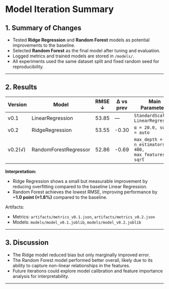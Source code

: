 # Model Iteration Summary

## 1. Summary of Changes
- Tested **Ridge Regression** and **Random Forest** models as potential improvements to the baseline.
- Selected **Random Forest** as the final model after tuning and evaluation.
- Logged metrics and trained models are stored in `/models/`.
- All experiments used the same dataset split and fixed random seed for reproducibility.

---

## 2. Results

| Version | Model | RMSE ↓ | Δ vs prev | Main Parameters |
|----------|--------|--------|------------|-----------------|
| v0.1 | LinearRegression | 53.85 | — | `StandardScaler + LinearRegression` |
| v0.2 | RidgeRegression | 53.55 | -0.30 | `α = 20.0, solver = auto` |
| v0.2(√) | RandomForestRegressor | 52.86 | -0.69 | `max_depth = 10, n_estimators = 400, max_features = sqrt` |

**Interpretation:**  
- Ridge Regression shows a small but measurable improvement by reducing overfitting compared to the baseline Linear Regression.  
- Random Forest achieves the lowest RMSE, improving performance by **~1.0 point (≈1.8%)** compared to the baseline.

Artifacts:  
- Metrics: `artifacts/metrics_v0.1.json`, `artifacts/metrics_v0.2.json`  
- Models: `models/model_v0.1.joblib`, `models/model_v0.2.joblib`

---

## 3. Discussion
- The Ridge model reduced bias but only marginally improved error.
- The Random Forest model performed better overall, likely due to its ability to capture non-linear relationships in the features.
- Future iterations could explore model calibration and feature importance analysis for interpretability.

---
